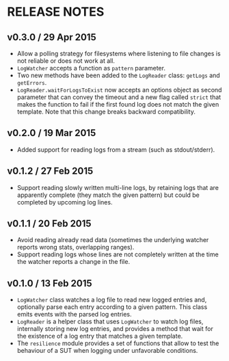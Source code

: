 # RELEASE NOTES

## v0.3.0 / 29 Apr 2015
* Allow a polling strategy for filesystems where listening to file changes is not reliable or does not work at all.
* `LogWatcher` accepts a function as `pattern` parameter.
* Two new methods have been added to the `LogReader` class: `getLogs` and `getErrors`.
* `LogReader.waitForLogsToExist` now accepts an options object as second parameter that can convey the timeout
  and a new flag called `strict` that makes the function to fail if the first found log does not match the given 
  template. Note that this change breaks backward compatibility.

## v0.2.0 / 19 Mar 2015
* Added support for reading logs from a stream (such as stdout/stderr).

## v0.1.2 / 27 Feb 2015
* Support reading slowly written multi-line logs, by retaining logs that are apparently complete (they match the
  given pattern) but could be completed by upcoming log lines.

## v0.1.1 / 20 Feb 2015
* Avoid reading already read data (sometimes the underlying watcher reports wrong stats, overlapping ranges).
* Support reading logs whose lines are not completely written at the time the watcher reports a change in the file.

## v0.1.0 / 13 Feb 2015
* `LogWatcher` class watches a log file to read new logged entries and, optionally parse each entry according to a
  given pattern. This class emits events with the parsed log entries.
* `LogReader` is a helper class that uses `LogWatcher` to watch log files, internally storing new log entries, and 
  provides a method that wait for the existence of a log entry that matches a given template.
* The `resilience` module provides a set of functions that allow to test the behaviour of a SUT when logging
  under unfavorable conditions.
   